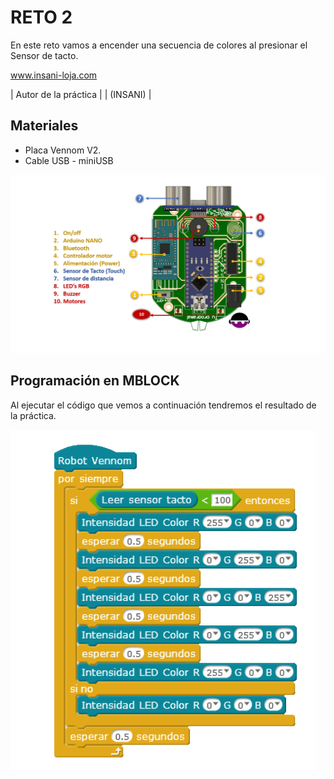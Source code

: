 # RETO 2
En este reto vamos a encender una secuencia de colores al presionar el Sensor de tacto.



www.insani-loja.com

| Autor de la práctica |
| (INSANI) |


## Materiales
- Placa Vennom V2.
- Cable USB - miniUSB

![Placa de programacion Vennom](https://github.com/jandrs300/Bloques_M/blob/master/ejemplos_vennom/Version_2/placa-version2.png)



## Programación en MBLOCK
Al ejecutar el código que vemos a continuación tendremos el resultado de la práctica.


![programa encender una secuencia de colores  con Arduino1](https://github.com/Insani01/Tutoriales/blob/master/RETOS/ACT2/ACT2.png)
